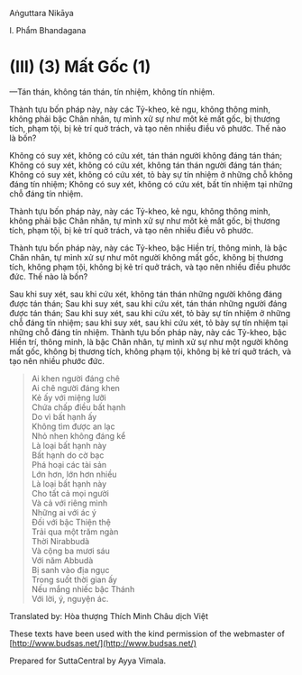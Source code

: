 Aṅguttara Nikāya

I. Phẩm Bhandagana

# (III) (3) Mất Gốc (1)

—Tán thán, không tán thán, tín nhiệm, không tín nhiệm.

Thành tựu bốn pháp này, này các Tỷ-kheo, kẻ ngu, không thông minh, không phải bậc Chân nhân, tự mình xử sự như môt kẻ mất gốc, bị thương tích, phạm tội, bị kẻ trí quở trách, và tạo nên nhiều điều vô phước. Thế nào là bốn?

Không có suy xét, không có cứu xét, tán thán người không đáng tán thán; Không có suy xét, không có cứu xét, không tán thán người đáng tán thán; Không có suy xét, không có cứu xét, tỏ bày sự tín nhiệm ở những chỗ không đáng tín nhiệm; Không có suy xét, không có cứu xét, bất tín nhiệm tại những chỗ đáng tín nhiệm.

Thành tựu bốn pháp này, này các Tỷ-kheo, kẻ ngu, không thông minh, không phải bậc Chân nhân, tự mình xử sự như môt kẻ mất gốc, bị thương tích, phạm tội, bị kẻ trí quở trách, và tạo nên nhiều điều vô phước.

Thành tựu bốn pháp này, này các Tỷ-kheo, bậc Hiền trí, thông minh, là bậc Chân nhân, tự mình xử sự như môt người không mất gốc, không bị thương tích, không phạm tội, không bị kẻ trí quở trách, và tạo nên nhiều điều phước đức. Thế nào là bốn?

Sau khi suy xét, sau khi cứu xét, không tán thán những người không đáng được tán thán; Sau khi suy xét, sau khi cứu xét, tán thán những người đáng được tán thán; Sau khi suy xét, sau khi cứu xét, tỏ bày sự tín nhiệm ở những chỗ đáng tín nhiệm; sau khi suy xét, sau khi cứu xét, tỏ bày sự tín nhiệm tại những chỗ đáng tín nhiệm. Thành tựu bốn pháp này, này các Tỷ-kheo, bậc Hiền trí, thông minh, là bậc Chân nhân, tự mình xử sự như một người không mất gốc, không bị thương tích, không phạm tội, không bị kẻ trí quở trách, và tạo nên nhiều phước đức.

> Ai khen người đáng chê  
> Ai chê người đáng khen  
> Kẻ ấy với miệng lưỡi  
> Chứa chấp điều bất hạnh  
> Do vì bất hạnh ấy  
> Không tìm được an lạc  
> Nhỏ nhen không đáng kể  
> Là loại bất hạnh này  
> Bất hạnh do cờ bạc  
> Phá hoại các tài sản  
> Lớn hơn, lớn hơn nhiều  
> Là loại bất hạnh này  
> Cho tất cả mọi người  
> Và cả với riêng mình  
> Những ai với ác ý  
> Ðối với bậc Thiện thệ  
> Trải qua một trăm ngàn  
> Thời Nirabbudà  
> Và cộng ba mươi sáu  
> Với năm Abbudà  
> Bị sanh vào địa ngục  
> Trong suốt thời gian ấy  
> Nếu mắng nhiếc bậc Thánh  
> Với lời, ý, nguyện ác.

Translated by: Hòa thượng Thích Minh Châu dịch Việt

These texts have been used with the kind permission of the webmaster of [http://www.budsas.net/](http://www.budsas.net/)

Prepared for SuttaCentral by Ayya Vimala.